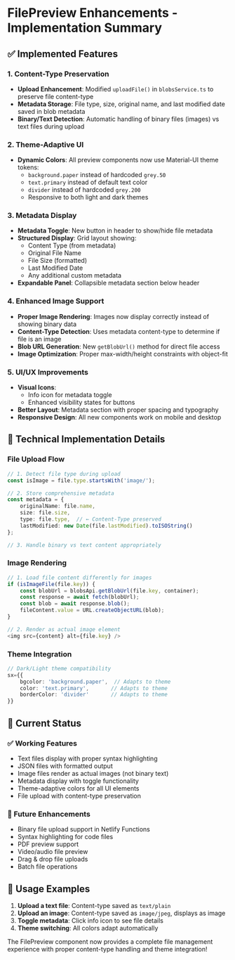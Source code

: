 # FilePreview Enhancements - Implementation Summary

## ✅ Implemented Features

### 1. Content-Type Preservation
- **Upload Enhancement**: Modified `uploadFile()` in `blobsService.ts` to preserve file content-type
- **Metadata Storage**: File type, size, original name, and last modified date saved in blob metadata
- **Binary/Text Detection**: Automatic handling of binary files (images) vs text files during upload

### 2. Theme-Adaptive UI
- **Dynamic Colors**: All preview components now use Material-UI theme tokens:
  - `background.paper` instead of hardcoded `grey.50`
  - `text.primary` instead of default text color
  - `divider` instead of hardcoded `grey.200`
  - Responsive to both light and dark themes

### 3. Metadata Display
- **Metadata Toggle**: New button in header to show/hide file metadata
- **Structured Display**: Grid layout showing:
  - Content Type (from metadata)
  - Original File Name
  - File Size (formatted)
  - Last Modified Date
  - Any additional custom metadata
- **Expandable Panel**: Collapsible metadata section below header

### 4. Enhanced Image Support
- **Proper Image Rendering**: Images now display correctly instead of showing binary data
- **Content-Type Detection**: Uses metadata content-type to determine if file is an image
- **Blob URL Generation**: New `getBlobUrl()` method for direct file access
- **Image Optimization**: Proper max-width/height constraints with object-fit

### 5. UI/UX Improvements
- **Visual Icons**: 
  - Info icon for metadata toggle
  - Enhanced visibility states for buttons
- **Better Layout**: Metadata section with proper spacing and typography
- **Responsive Design**: All new components work on mobile and desktop

## 🔧 Technical Implementation Details

### File Upload Flow
```typescript
// 1. Detect file type during upload
const isImage = file.type.startsWith('image/');

// 2. Store comprehensive metadata
const metadata = {
    originalName: file.name,
    size: file.size,
    type: file.type,  // ← Content-Type preserved
    lastModified: new Date(file.lastModified).toISOString()
};

// 3. Handle binary vs text content appropriately
```

### Image Rendering
```typescript
// 1. Load file content differently for images
if (isImageFile(file.key)) {
    const blobUrl = blobsApi.getBlobUrl(file.key, container);
    const response = await fetch(blobUrl);
    const blob = await response.blob();
    fileContent.value = URL.createObjectURL(blob);
}

// 2. Render as actual image element
<img src={content} alt={file.key} />
```

### Theme Integration
```typescript
// Dark/Light theme compatibility
sx={{
    bgcolor: 'background.paper',  // Adapts to theme
    color: 'text.primary',       // Adapts to theme
    borderColor: 'divider'       // Adapts to theme
}}
```

## 🎯 Current Status

### ✅ Working Features
- Text files display with proper syntax highlighting
- JSON files with formatted output
- Image files render as actual images (not binary text)
- Metadata display with toggle functionality
- Theme-adaptive colors for all UI elements
- File upload with content-type preservation

### 🔄 Future Enhancements
- Binary file upload support in Netlify Functions
- Syntax highlighting for code files
- PDF preview support
- Video/audio file preview
- Drag & drop file uploads
- Batch file operations

## 📝 Usage Examples

1. **Upload a text file**: Content-type saved as `text/plain`
2. **Upload an image**: Content-type saved as `image/jpeg`, displays as image
3. **Toggle metadata**: Click info icon to see file details
4. **Theme switching**: All colors adapt automatically

The FilePreview component now provides a complete file management experience with proper content-type handling and theme integration!

